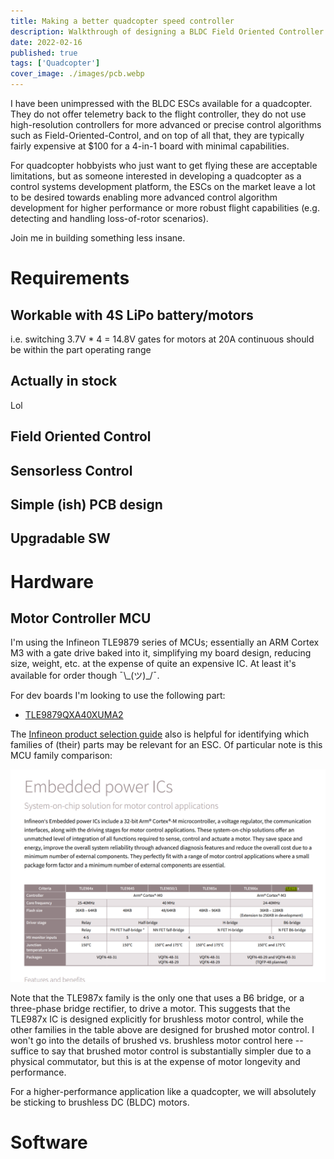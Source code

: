 ```yaml
---
title: Making a better quadcopter speed controller
description: Walkthrough of designing a BLDC Field Oriented Controller
date: 2022-02-16
published: true
tags: ['Quadcopter']
cover_image: ./images/pcb.webp
---
```


I have been unimpressed with the BLDC ESCs available for a quadcopter. They do not offer telemetry back to the
flight controller, they do not use high-resolution controllers for more advanced or precise control algorithms such
as Field-Oriented-Control, and on top of all that, they are typically fairly expensive at $100 for a 4-in-1 board with
minimal capabilities.

For quadcopter hobbyists who just want to get flying these are acceptable limitations, but as someone interested in developing a quadcopter
as a control systems development platform, the ESCs on the market leave a lot to be desired towards enabling more advanced
control algorithm development for higher performance or more robust flight capabilities (e.g. detecting and handling loss-of-rotor scenarios).

Join me in building something less insane.

# Requirements

## Workable with 4S LiPo battery/motors

i.e. switching 3.7V * 4 = 14.8V gates for motors at 20A continuous should be within the part operating range

## Actually in stock

Lol

## Field Oriented Control

## Sensorless Control

## Simple (ish) PCB design

## Upgradable SW

# Hardware

## Motor Controller MCU

I'm using the Infineon TLE9879 series of MCUs; essentially an ARM Cortex M3 with a gate drive baked into it, simplifying my board
design, reducing size, weight, etc. at the expense of quite an expensive IC. At least it's available for order though ¯\\\_(ツ)_/¯.

For dev boards I'm looking to use the following part:

* [TLE9879QXA40XUMA2](https://www.mouser.com/ProductDetail/Infineon-Technologies/TLE9879QXA40XUMA2?qs=%252BbzPfv9VPAEMx16elAl7ug%3D%3D)

The [Infineon product selection guide](https://www.mouser.com/catalog/additional/Infineon_PowerandSensingSelectionGuide2020_B.pdf) also is helpful
for identifying which families of (their) parts may be relevant for an ESC. Of particular note is this MCU family comparison:

![Infineon MCU family comparison](./images/Infineon_MCU_Family_Comparison.png)

Note that the TLE987x family is the only one that uses a B6 bridge, or a three-phase bridge rectifier, to drive a motor.
This suggests that the TLE987x IC is designed explicitly for brushless motor control, while the other families in the table above
are designed for brushed motor control. I won't go into the details of brushed vs. brushless motor control here -- suffice to say that
brushed motor control is substantially simpler due to a physical commutator, but this is at the expense of motor longevity and performance.

For a higher-performance application like a quadcopter, we will absolutely be sticking to brushless DC (BLDC) motors.

# Software

